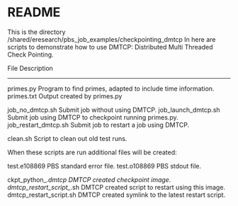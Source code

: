 # README

This is the directory /shared/eresearch/pbs_job_examples/checkpointing_dmtcp
In here are scripts to demonstrate how to use DMTCP: Distributed Multi Threaded Check Pointing.

File                    Description
----                    -----------

primes.py               Program to find primes, adapted to include time information.
primes.txt              Output created by primes.py

job_no_dmtcp.sh         Submit job without using DMTCP.
job_launch_dmtcp.sh     Submit job using DMTCP to checkpoint running primes.py.
job_restart_dmtcp.sh    Submit job to restart a job using DMTCP. 

clean.sh                Script to clean out old test runs.

When these scripts are run additional files will be created:

test.e108869            PBS standard error file.
test.o108869            PBS stdout file.

ckpt_python_*.dmtcp         DMTCP created checkpoint image.
dmtcp_restart_script_*.sh   DMTCP created script to restart using this image.
dmtcp_restart_script.sh     DMTCP created symlink to the latest restart script.

